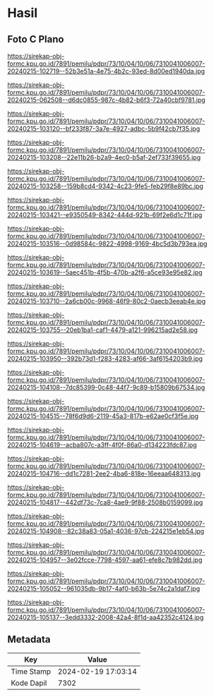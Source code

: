 # Hasil

## Foto C Plano

https://sirekap-obj-formc.kpu.go.id/7891/pemilu/pdpr/73/10/04/10/06/7310041006007-20240215-102719--52b3e51a-4e75-4b2c-93ed-8d00ed1940da.jpg

https://sirekap-obj-formc.kpu.go.id/7891/pemilu/pdpr/73/10/04/10/06/7310041006007-20240215-062508--d6dc0855-987c-4b82-b6f3-72a40cbf9781.jpg

https://sirekap-obj-formc.kpu.go.id/7891/pemilu/pdpr/73/10/04/10/06/7310041006007-20240215-103120--bf233f87-3a7e-4927-adbc-5b9f42cb7f35.jpg

https://sirekap-obj-formc.kpu.go.id/7891/pemilu/pdpr/73/10/04/10/06/7310041006007-20240215-103208--22e11b26-b2a9-4ec0-b5af-2ef733f39655.jpg

https://sirekap-obj-formc.kpu.go.id/7891/pemilu/pdpr/73/10/04/10/06/7310041006007-20240215-103258--159b8cd4-9342-4c23-9fe5-feb29f8e89bc.jpg

https://sirekap-obj-formc.kpu.go.id/7891/pemilu/pdpr/73/10/04/10/06/7310041006007-20240215-103421--e9350549-8342-444d-921b-69f2e6d1c71f.jpg

https://sirekap-obj-formc.kpu.go.id/7891/pemilu/pdpr/73/10/04/10/06/7310041006007-20240215-103516--0d98584c-9822-4998-9169-4bc5d3b793ea.jpg

https://sirekap-obj-formc.kpu.go.id/7891/pemilu/pdpr/73/10/04/10/06/7310041006007-20240215-103619--5aec451b-4f5b-470b-a2f6-a5ce93e95e82.jpg

https://sirekap-obj-formc.kpu.go.id/7891/pemilu/pdpr/73/10/04/10/06/7310041006007-20240215-103710--2a6cb00c-9968-46f9-80c2-0aecb3eeab4e.jpg

https://sirekap-obj-formc.kpu.go.id/7891/pemilu/pdpr/73/10/04/10/06/7310041006007-20240215-103755--20eb1ba1-caf1-4479-a121-996215ad2e58.jpg

https://sirekap-obj-formc.kpu.go.id/7891/pemilu/pdpr/73/10/04/10/06/7310041006007-20240215-103950--392b73d1-f283-4283-af66-3af6154203b9.jpg

https://sirekap-obj-formc.kpu.go.id/7891/pemilu/pdpr/73/10/04/10/06/7310041006007-20240215-104108--7dc85399-0c48-44f7-9c89-b15809b67534.jpg

https://sirekap-obj-formc.kpu.go.id/7891/pemilu/pdpr/73/10/04/10/06/7310041006007-20240215-104515--78f6d9d6-2119-45a3-817b-e62ae0cf3f5e.jpg

https://sirekap-obj-formc.kpu.go.id/7891/pemilu/pdpr/73/10/04/10/06/7310041006007-20240215-104619--acba807c-a3ff-4f0f-86a0-d134223fdc87.jpg

https://sirekap-obj-formc.kpu.go.id/7891/pemilu/pdpr/73/10/04/10/06/7310041006007-20240215-104716--dd1c7281-2ee2-4ba6-818e-16eeaa648313.jpg

https://sirekap-obj-formc.kpu.go.id/7891/pemilu/pdpr/73/10/04/10/06/7310041006007-20240215-104817--442df73c-7ca8-4ae9-9f88-2508b0159099.jpg

https://sirekap-obj-formc.kpu.go.id/7891/pemilu/pdpr/73/10/04/10/06/7310041006007-20240215-104908--82c38a83-05a1-4036-97cb-224215e1eb54.jpg

https://sirekap-obj-formc.kpu.go.id/7891/pemilu/pdpr/73/10/04/10/06/7310041006007-20240215-104957--3e02fcce-7798-4597-aa61-efe8c7b982dd.jpg

https://sirekap-obj-formc.kpu.go.id/7891/pemilu/pdpr/73/10/04/10/06/7310041006007-20240215-105052--961035db-9b17-4af0-b63b-5e74c2a1daf7.jpg

https://sirekap-obj-formc.kpu.go.id/7891/pemilu/pdpr/73/10/04/10/06/7310041006007-20240215-105137--3edd3332-2008-42a4-8f1d-aa42352c4124.jpg


## Metadata

| Key        | Value               |
| ---------- | ------------------- |
| Time Stamp | 2024-02-19 17:03:14 |
| Kode Dapil | 7302                |



